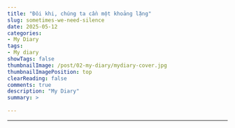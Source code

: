 ```yaml
---
title: "Đôi khi, chúng ta cần một khoảng lặng"
slug: sometimes-we-need-silence
date: 2025-05-12
categories:
- My Diary
tags:
- My diary
showTags: false
thumbnailImage: /post/02-my-diary/mydiary-cover.jpg
thumbnailImagePosition: top
clearReading: false	
comments: true
description: "My Diary"
summary: >
  
---
```



---

